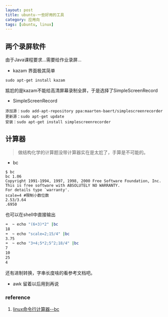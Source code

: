 ```yaml
---
layout: post
title: ubuntu-一些好用的工具
category: 应用向
tags: [ubuntu, linux]
---
```


## 两个录屏软件
由于Java课程要求...需要给作业录屏...
- kazam 界面极其简单
```shell
sudo apt-get install kazam
``` 
尴尬的是kazam不能给高清屏幕录制全屏，于是选择了SimpleScreenRecord
- SimpleScreenRecord
```shell
添加源：sudo add-apt-repository ppa:maarten-baert/simplescreenrecorder
更新源：sudo apt-get update
安装：sudo apt-get install simplescreenrecorder
``` 
## 计算器
> 做结构化学的计算题没带计算器实在是太尬了，手算是不可能的。

- bc
```
$ bc
bc 1.06
Copyright 1991-1994, 1997, 1998, 2000 Free Software Foundation, Inc.
This is free software with ABSOLUTELY NO WARRANTY.
For details type `warranty'.
scale=4 #限制小数位数
2.53/3.64
.6950
```
也可以在shell中直接输出
```bash
➜  ~ echo "(6+3)*2" |bc 
18
➜  ~ echo "scale=2;15/4" |bc 
3.75
➜  ~ echo "3+4;5*2;5^2;18/4" |bc 
7
10
25
4
```
还有进制转换，字串长度啥的看参考文档吧。
- awk
留着以后用到再说
### reference
1. [linux命令行计算器--bc](https://my.oschina.net/willSoft/blog/39795)

